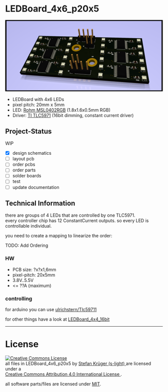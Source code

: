 <!--lint disable maximum-line-length-->
<!--lint disable list-item-spacing-->
<!--lint disable list-item-indent-->

# LEDBoard_4x6_p20x5

![LED-Board 3d rendering](./export/LEDBoard_4x6_p20x5.png)

- LEDBoard with 4x6 LEDs
- pixel pitch: 20mm x 5mm
- LED: [Rohm MSL0402RGB](https://www.rohm.com/datasheet/MSL0402RGBU) (1.8x1.6x0.5mm RGB)
- Driver: [TI TLC5971](http://www.ti.com/product/TLC5971) (16bit dimming, constant current driver)


## Project-Status
WIP
- [x] design schematics
- [ ] layout pcb
- [ ] order pcbs
- [ ] order parts
- [ ] solder boards
- [ ] test
- [ ] update documentation

## Technical Information
there are groups of 4 LEDs that are controlled by one TLC5971.  
every controller chip has 12 ConstantCurrent outputs. so every LED is controllable individual.

you need to create a mapping to linearize the order:  

TODO: Add Ordering
<!--
| X/Y   | 0        | 1        | 2        | 3        |
| :---- | :------- | :------- | :------- | :------- |
| **0** | IC1 LED1 | IC1 LED2 | IC4 LED1 | IC4 LED2 |
| **1** | IC1 LED3 | IC1 LED4 | IC4 LED3 | IC4 LED4 |
| **2** | IC2 LED1 | IC2 LED2 | IC5 LED1 | IC5 LED2 |
| **3** | IC2 LED3 | IC2 LED4 | IC5 LED3 | IC5 LED4 |
| **4** | IC3 LED1 | IC3 LED2 | IC6 LED1 | IC6 LED2 |
| **5** | IC3 LED3 | IC3 LED4 | IC6 LED3 | IC6 LED4 |

example for c++ / arduino
```c++
const uint8_t channel_position_map[4][4] = {
    { 0,  1,  4,  5},
    { 2,  3,  6,  7},
    { 8,  9, 12, 13},
    {10, 11, 14, 15},
};
``` -->

### HW
- PCB size: ?x?x1,6mm
- pixel-pitch: 20x5mm
- 3.8V..5.5V
- <= ??A (maximum)

### controlling
for arduino you can use [ulrichstern/Tlc59711](https://github.com/ulrichstern/Tlc59711)

for other things have a look at [LEDBoard_4x4_16bit](https://github.com/s-light/LEDBoard_4x4_16bit#controlling)


---

# License
<!-- license info -->
<p>
<a rel="license" href="http://creativecommons.org/licenses/by/4.0/">
    <img alt="Creative Commons License" style="border-width:0"
        src="https://i.creativecommons.org/l/by/4.0/88x31.png" />
</a>
<br />
<span xmlns:dct="http://purl.org/dc/terms/" property="dct:title">
    all files in LEDBoard_4x6_p20x5
</span> by
<a xmlns:cc="http://creativecommons.org/ns#"
        href="https://github.com/s-light/LEDBoard_4x6_p20x5"
        property="cc:attributionName"
        rel="cc:attributionURL">
    Stefan Krüger (s-light)
</a>
are licensed under a<br/>
<a rel="license" href="http://creativecommons.org/licenses/by/4.0/">
    Creative Commons Attribution 4.0 International License
</a>.
</p>

all software parts/files are licensed under [MIT](LICENSE).


<!-- license info end -->
